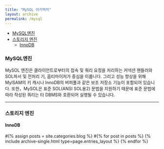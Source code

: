 ```yaml
---
title: "MySQL 아키텍처"
layout: archive
permalink: /mysql
---
```

- [MySQL엔진](#mysql엔진)
- [스토리지 엔진](#스토리지-엔진)
  - [InnoDB](#innodb)


### MySQL엔진
MySOL 엔진은 클라이언트로부터의 접속 및 쿼리 요정을 처리하는 커넥션 핸들러와 SOL파서 및 전처리 기, 옵티마이저가 중심을 이룹니다. 그리고 성능 향상을 위해 MylSAM의 키 캐시나 InnoDB의 버퍼풀과 같은 보조 저장소 기능이 포함되어 있습니다. 또한，MySOL은 표준 SOL(ANSI SOL용2) 문법을 지원하기 때문에 표준 문법에 따라 작성된 쿼리는 타 DBMS와 호환되어 실행될 수 있습니다.

---
### 스토리지 엔진
#### InnoDB


#{% assign posts = site.categories.blog %}
#{% for post in posts %} {% include archive-single.html type=page.entries_layout %} {% endfor %}